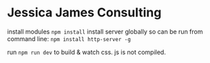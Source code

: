 Jessica James Consulting
====================================

install modules `npm install`
install server globally so can be run from command line: `npm install http-server -g`

run `npm run dev` to build & watch css. js is not compiled.
